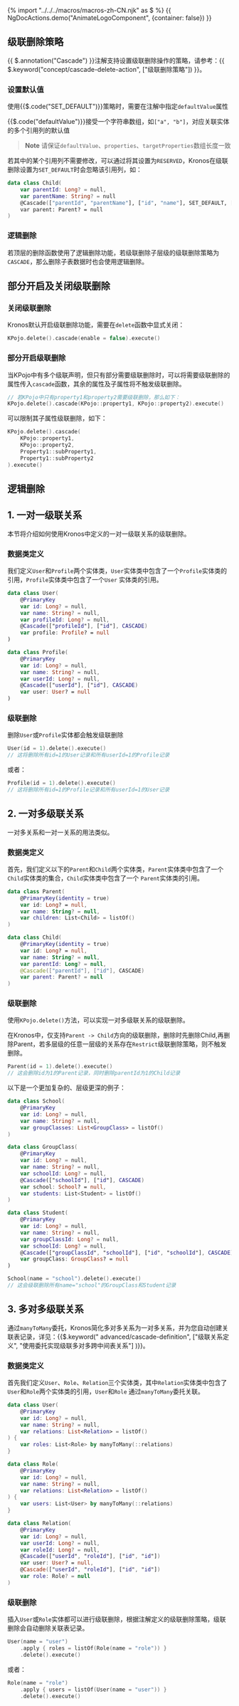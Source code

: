 {% import "../../../macros/macros-zh-CN.njk" as $ %}
{{ NgDocActions.demo("AnimateLogoComponent", {container: false}) }}

## 级联删除策略

{{ $.annotation("Cascade") }}注解支持设置级联删除操作的策略，请参考：{{ $.keyword("concept/cascade-delete-action", ["级联删除策略"]) }}。

### 设置默认值

使用{{$.code("SET_DEFAULT")}}策略时，需要在注解中指定`defaultValue`属性

{{$.code("defaultValue")}}接受一个字符串数组，如`["a", "b"]`，对应关联实体的多个引用列的默认值

> **Note**
> 请保证`defaultValue`、`properties`、`targetProperties`数组长度一致

若其中的某个引用列不需要修改，可以通过将其设置为`RESERVED`，Kronos在级联删除设置为`SET_DEFAULT`时会忽略该引用列，如：

```kotlin
data class Child(
    var parentId: Long? = null,
    var parentName: String? = null
    @Cascade(["parentId", "parentName"], ["id", "name"], SET_DEFAULT, [RESERVED, "empty"])
    var parent: Parent? = null
) 
```

### 逻辑删除

若顶层的删除函数使用了逻辑删除功能，若级联删除子层级的级联删除策略为`CASCADE`，那么删除子表数据时也会使用逻辑删除。

## 部分开启及关闭级联删除

### 关闭级联删除

Kronos默认开启级联删除功能，需要在`delete`函数中显式关闭：

```kotlin
KPojo.delete().cascade(enable = false).execute()
```
### 部分开启级联删除

当KPojo中有多个级联声明，但只有部分需要级联删除时，可以将需要级联删除的属性传入`cascade`函数，其余的属性及子属性将不触发级联删除。

```kotlin
// 若KPojo中只有property1和property2需要级联删除，那么如下：
KPojo.delete().cascade(KPojo::property1, KPojo::property2).execute()
```

可以限制其子属性级联删除，如下：

```kotlin
KPojo.delete().cascade(
    KPojo::property1, 
    KPojo::property2, 
    Property1::subProperty1, 
    Property1::subProperty2
).execute()
```

## 逻辑删除

## 1. 一对一级联关系

本节将介绍如何使用Kronos中定义的一对一级联关系的级联删除。

### 数据类定义

我们定义`User`和`Profile`两个实体类，`User`实体类中包含了一个`Profile`实体类的引用，`Profile`实体类中包含了一个`User`
实体类的引用。

```kotlin group="case3" name="User.kt" icon="kotlin"
data class User(
    @PrimaryKey
    var id: Long? = null,
    var name: String? = null,
    var profileId: Long? = null,
    @Cascade(["profileId"], ["id"], CASCADE)
    var profile: Profile? = null
)
```

```kotlin group="case3" name="Profile.kt" icon="kotlin"
data class Profile(
    @PrimaryKey
    var id: Long? = null,
    var name: String? = null,
    var userId: Long? = null,
    @Cascade(["userId"], ["id"], CASCADE)
    var user: User? = null
)
```

### 级联删除

删除`User`或`Profile`实体都会触发级联删除

```kotlin
User(id = 1).delete().execute()
// 这将删除所有id=1的User记录和所有userId=1的Profile记录
```

或者：

```kotlin
Profile(id = 1).delete().execute()
// 这将删除所有id=1的Profile记录和所有userId=1的User记录
```

## 2. 一对多级联关系

一对多关系和一对一关系的用法类似。

### 数据类定义

首先，我们定义以下的`Parent`和`Child`两个实体类，`Parent`实体类中包含了一个`Child`实体类的集合，`Child`实体类中包含了一个
`Parent`实体类的引用。

```kotlin group="case1" name="Parent.kt" icon="kotlin"
data class Parent(
    @PrimaryKey(identity = true)
    var id: Long? = null,
    var name: String? = null,
    var children: List<Child> = listOf()
)
```

```kotlin group="case1" name="Child.kt" icon="kotlin"
data class Child(
    @PrimaryKey(identity = true)
    var id: Long? = null,
    var name: String? = null,
    var parentId: Long? = null,
    @Cascade(["parentId"], ["id"], CASCADE)
    var parent: Parent? = null
)
```

### 级联删除

使用`KPojo.delete()`方法，可以实现一对多级联关系的级联删除。

在Kronos中，仅支持`Parent -> Child`方向的级联删除，删除时先删除Child,再删除Parent，若多层级的任意一层级的关系存在`Restrict`级联删除策略，则不触发删除。

```kotlin
Parent(id = 1).delete().execute()
// 这会删除id为1的Parent记录，同时删除parentId为1的Child记录
```

以下是一个更加复杂的、层级更深的例子：

```kotlin group="case2" name="School.kt" icon="kotlin"
data class School(
    @PrimaryKey
    var id: Long? = null,
    var name: String? = null,
    var groupClasses: List<GroupClass> = listOf()
)
```

```kotlin group="case2" name="GroupClass.kt" icon="kotlin"
data class GroupClass(
    @PrimaryKey
    var id: Long? = null,
    var name: String? = null,
    var schoolId: Long? = null,
    @Cascade(["schoolId"], ["id"], CASCADE)
    var school: School? = null,
    var students: List<Student> = listOf()
)
```

```kotlin group="case2" name="Student.kt" icon="kotlin"
data class Student(
    @PrimaryKey
    var id: Long? = null,
    var name: String? = null,
    var groupClassId: Long? = null,
    var schoolId: Long? = null,
    @Cascade(["groupClassId", "schoolId"], ["id", "schoolId"], CASCADE)
    var groupClass: GroupClass? = null
)
```

```kotlin
School(name = "school").delete().execute()
// 这会级联删除所有name="school"的GroupClass和Student记录
```

## 3. 多对多级联关系

通过`manyToMany`委托，Kronos简化多对多关系为一对多关系，并为您自动创建关联表记录，详见：{{$.keyword("
advanced/cascade-definition", ["级联关系定义", "使用委托实现级联多对多跨中间表关系"] )}}。

### 数据类定义

首先我们定义`User`、`Role`、`Relation`三个实体类，其中`Relation`实体类中包含了`User`和`Role`两个实体类的引用，`User`和`Role`
通过`manyToMany`委托关联。

```kotlin group="case4" name="User.kt" icon="kotlin"
data class User(
    @PrimaryKey
    var id: Long? = null,
    var name: String? = null,
    var relations: List<Relation> = listOf()
) {
    var roles: List<Role> by manyToMany(::relations)
}
```

```kotlin group="case4" name="Role.kt" icon="kotlin"
data class Role(
    @PrimaryKey
    var id: Long? = null,
    var name: String? = null,
    var relations: List<Relation> = listOf()
) {
    var users: List<User> by manyToMany(::relations)
}
```

```kotlin group="case4" name="Relation.kt" icon="kotlin"
data class Relation(
    @PrimaryKey
    var id: Long? = null,
    var userId: Long? = null,
    var roleId: Long? = null,
    @Cascade(["userId", "roleId"], ["id", "id"])
    var user: User? = null,
    @Cascade(["userId", "roleId"], ["id", "id"])
    var role: Role? = null
)
```

### 级联删除

插入`User`或`Role`实体都可以进行级联删除，根据注解定义的级联删除策略，级联删除会自动删除关联表记录。

```kotlin
User(name = "user")
    .apply { roles = listOf(Role(name = "role")) }
    .delete().execute()
```

或者：

```kotlin
Role(name = "role")
    .apply { users = listOf(User(name = "user")) }
    .delete().execute()
``` 